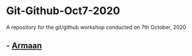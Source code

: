 # Git-Github-Oct7-2020
A repository for the git/github workshop conducted on 7th October, 2020 
## - [Armaan](https://www.reddit.com/)
